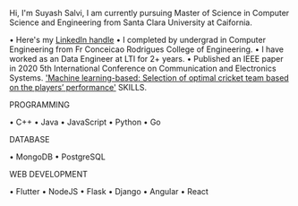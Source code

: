 Hi, I'm Suyash Salvi, I am currently pursuing Master of Science in Computer Science and Engineering from Santa Clara University at Caifornia.

• Here's my [LinkedIn handle](https://www.linkedin.com/in/suyash-salvi/)
• I completed by undergrad in Computer Engineering from Fr Conceicao Rodrigues College of Engineering.
• I have worked as an Data Engineer at LTI for 2+ years.
• Published an IEEE paper in 2020 5th International Conference on Communication and Electronics Systems. ['Machine learning-based: Selection of optimal cricket team based on the players’ performance'](https://ieeexplore.ieee.org/document/9137891)
SKILLS. 

PROGRAMMING

• C++ • Java • JavaScript • Python • Go

DATABASE

• MongoDB • PostgreSQL

WEB DEVELOPMENT

• Flutter • NodeJS • Flask • Django • Angular • React
